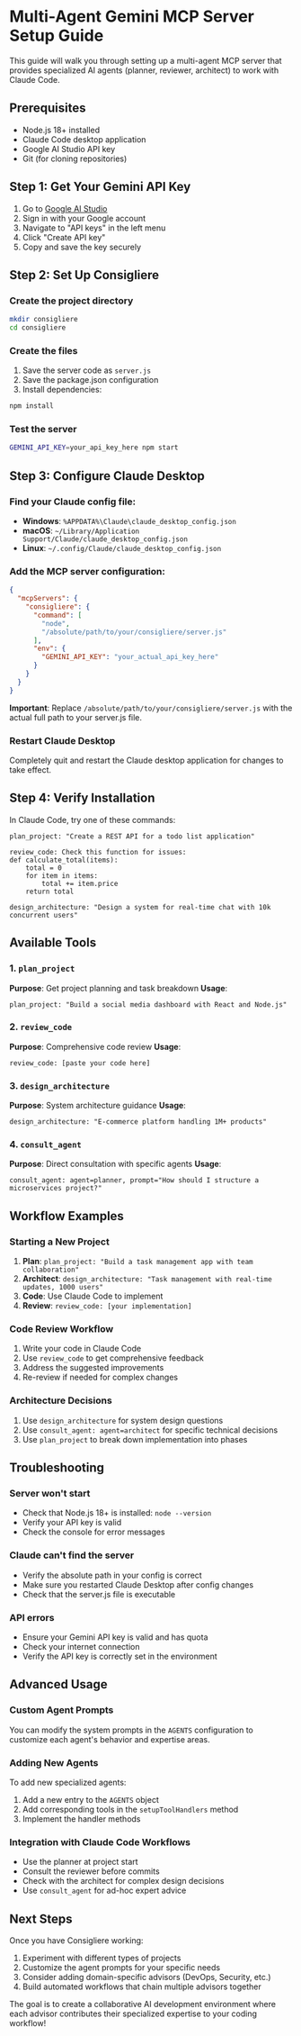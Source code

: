 # Multi-Agent Gemini MCP Server Setup Guide

This guide will walk you through setting up a multi-agent MCP server that provides specialized AI agents (planner, reviewer, architect) to work with Claude Code.

## Prerequisites

- Node.js 18+ installed
- Claude Code desktop application
- Google AI Studio API key
- Git (for cloning repositories)

## Step 1: Get Your Gemini API Key

1. Go to [Google AI Studio](https://aistudio.google.com/)
2. Sign in with your Google account
3. Navigate to "API keys" in the left menu
4. Click "Create API key"
5. Copy and save the key securely

## Step 2: Set Up Consigliere

### Create the project directory
```bash
mkdir consigliere
cd consigliere
```

### Create the files
1. Save the server code as `server.js`
2. Save the package.json configuration
3. Install dependencies:
```bash
npm install
```

### Test the server
```bash
GEMINI_API_KEY=your_api_key_here npm start
```

## Step 3: Configure Claude Desktop

### Find your Claude config file:
- **Windows**: `%APPDATA%\Claude\claude_desktop_config.json`
- **macOS**: `~/Library/Application Support/Claude/claude_desktop_config.json`
- **Linux**: `~/.config/Claude/claude_desktop_config.json`

### Add the MCP server configuration:
```json
{
  "mcpServers": {
    "consigliere": {
      "command": [
        "node",
        "/absolute/path/to/your/consigliere/server.js"
      ],
      "env": {
        "GEMINI_API_KEY": "your_actual_api_key_here"
      }
    }
  }
}
```

**Important**: Replace `/absolute/path/to/your/consigliere/server.js` with the actual full path to your server.js file.

### Restart Claude Desktop
Completely quit and restart the Claude desktop application for changes to take effect.

## Step 4: Verify Installation

In Claude Code, try one of these commands:

```
plan_project: "Create a REST API for a todo list application"
```

```
review_code: Check this function for issues:
def calculate_total(items):
    total = 0
    for item in items:
        total += item.price
    return total
```

```
design_architecture: "Design a system for real-time chat with 10k concurrent users"
```

## Available Tools

### 1. `plan_project`
**Purpose**: Get project planning and task breakdown
**Usage**: 
```
plan_project: "Build a social media dashboard with React and Node.js"
```

### 2. `review_code` 
**Purpose**: Comprehensive code review
**Usage**:
```
review_code: [paste your code here]
```

### 3. `design_architecture`
**Purpose**: System architecture guidance
**Usage**:
```
design_architecture: "E-commerce platform handling 1M+ products"
```

### 4. `consult_agent`
**Purpose**: Direct consultation with specific agents
**Usage**:
```
consult_agent: agent=planner, prompt="How should I structure a microservices project?"
```

## Workflow Examples

### Starting a New Project
1. **Plan**: `plan_project: "Build a task management app with team collaboration"`
2. **Architect**: `design_architecture: "Task management with real-time updates, 1000 users"`
3. **Code**: Use Claude Code to implement
4. **Review**: `review_code: [your implementation]`

### Code Review Workflow
1. Write your code in Claude Code
2. Use `review_code` to get comprehensive feedback
3. Address the suggested improvements
4. Re-review if needed for complex changes

### Architecture Decisions
1. Use `design_architecture` for system design questions
2. Use `consult_agent: agent=architect` for specific technical decisions
3. Use `plan_project` to break down implementation into phases

## Troubleshooting

### Server won't start
- Check that Node.js 18+ is installed: `node --version`
- Verify your API key is valid
- Check the console for error messages

### Claude can't find the server
- Verify the absolute path in your config is correct
- Make sure you restarted Claude Desktop after config changes
- Check that the server.js file is executable

### API errors
- Ensure your Gemini API key is valid and has quota
- Check your internet connection
- Verify the API key is correctly set in the environment

## Advanced Usage

### Custom Agent Prompts
You can modify the system prompts in the `AGENTS` configuration to customize each agent's behavior and expertise areas.

### Adding New Agents
To add new specialized agents:
1. Add a new entry to the `AGENTS` object
2. Add corresponding tools in the `setupToolHandlers` method
3. Implement the handler methods

### Integration with Claude Code Workflows
- Use the planner at project start
- Consult the reviewer before commits
- Check with the architect for complex design decisions
- Use `consult_agent` for ad-hoc expert advice

## Next Steps

Once you have Consigliere working:
1. Experiment with different types of projects
2. Customize the agent prompts for your specific needs
3. Consider adding domain-specific advisors (DevOps, Security, etc.)
4. Build automated workflows that chain multiple advisors together

The goal is to create a collaborative AI development environment where each advisor contributes their specialized expertise to your coding workflow!
